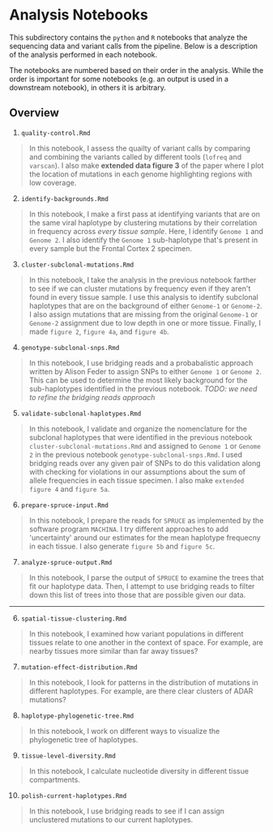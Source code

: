 # Analysis Notebooks

This subdirectory contains the `python` and `R` notebooks that analyze the sequencing data and variant calls from the pipeline. Below is a description of the analysis performed in each notebook.

The notebooks are numbered based on their order in the analysis. While the order is important for some notebooks (e.g. an output is used in a downstream notebook), in others it is arbitrary.

## Overview

1. `quality-control.Rmd`

> In this notebook, I assess the quailty of variant calls by comparing and combining the variants called by different tools (`lofreq` and `varscan`). I also make **extended data figure 3** of the paper where I plot the location of mutations in each genome highlighting regions with low coverage.

2. `identify-backgrounds.Rmd`

> In this notebook, I make a first pass at identifying variants that are on the same viral haplotype by clustering mutations by their correlation in frequency across _every tissue sample_. Here, I identify `Genome 1` and `Genome 2`. I also identify the `Genome 1` sub-haplotype that's present in every sample but the Frontal Cortex 2 specimen.

3. `cluster-subclonal-mutations.Rmd`

> In this notebook, I take the analysis in the previous notebook farther to see if we can cluster mutations by frequency even if they aren't found in every tissue sample. I use this analysis to identify subclonal haplotypes that are on the background of either `Genome-1` or `Genome-2`. I also assign mutations that are missing from the original `Genome-1` or `Genome-2` assignment due to low depth in one or more tissue. Finally, I made `figure 2`, `figure 4a`, and `figure 4b`.

4. `genotype-subclonal-snps.Rmd`

> In this notebook, I use bridging reads and a probabalistic approach written by Alison Feder to assign SNPs to either `Genome 1` or `Genome 2`. This can be used to determine the most likely background for the sub-haplotypes identified in the previous notebook. _TODO: we need to refine the bridging reads approach_

5. `validate-subclonal-haplotypes.Rmd`

> In this notebook, I validate and organize the nomenclature for the subclonal haplotypes that were identified in the previous notebook `cluster-subclonal-mutations.Rmd` and assigned to `Genome 1` or `Genome 2` in the previous notebook `genotype-subclonal-snps.Rmd`. I used bridging reads over any given pair of SNPs to do this validation along with checking for violations in our assumptions about the sum of allele frequencies in each tissue specimen. I also make `extended figure 4` and `figure 5a`.

6. `prepare-spruce-input.Rmd`

> In this notebook, I prepare the reads for `SPRUCE` as implemented by the software program `MACHINA`. I try different approaches to add 'uncertainty' around our estimates for the mean haplotype frequecny in each tissue. I also generate `figure 5b` and `figure 5c`.

7. `analyze-spruce-output.Rmd`

> In this notebook, I parse the output of `SPRUCE` to examine the trees that fit our haplotype data. Then, I attempt to use bridging reads to filter down this list of trees into those that are possible given our data.

---

6. `spatial-tissue-clustering.Rmd`

> In this notebook, I examined how variant populations in different tissues relate to one another in the context of space. For example, are nearby tissues more similar than far away tissues?

7. `mutation-effect-distribution.Rmd`

> In this notebook, I look for patterns in the distribution of mutations in different haplotypes. For example, are there clear clusters of ADAR mutations?

8. `haplotype-phylogenetic-tree.Rmd`

> In this notebook, I work on different ways to visualize the phylogenetic tree of haplotypes.

9. `tissue-level-diversity.Rmd`

> In this notebook, I calculate nucleotide diversity in different tissue compartments.

10. `polish-current-haplotypes.Rmd`

> In this notebook, I use bridging reads to see if I can assign unclustered mutations to our current haplotypes.
